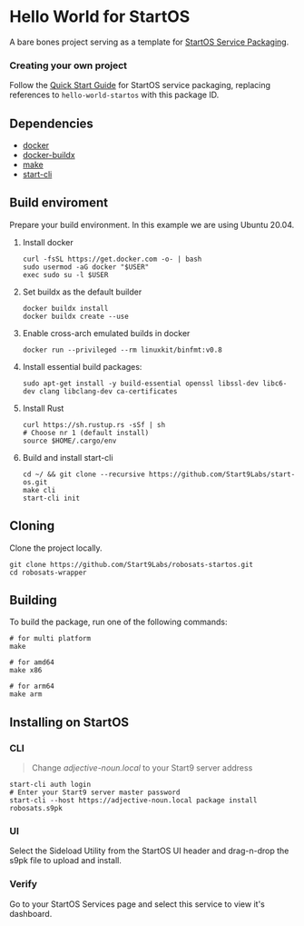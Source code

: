 # Hello World for StartOS

A bare bones project serving as a template for [StartOS Service Packaging](https://docs.star9.com/packaging-guide).

### Creating your own project

Follow the [Quick Start Guide](https://docs.star9.com/packaging-guide/quick-start/) for StartOS service packaging, replacing references to `hello-world-startos` with this package ID.

## Dependencies
- [docker](https://docs.docker.com/get-docker)
- [docker-buildx](https://docs.docker.com/buildx/working-with-buildx/)
- [make](https://www.gnu.org/software/make/)
- [start-cli](https://github.com/Start9Labs/start-os/)

## Build enviroment
Prepare your build environment. In this example we are using Ubuntu 20.04.

1. Install docker
    ```
    curl -fsSL https://get.docker.com -o- | bash
    sudo usermod -aG docker "$USER"
    exec sudo su -l $USER
    ```
1. Set buildx as the default builder
    ```
    docker buildx install
    docker buildx create --use
    ```
1. Enable cross-arch emulated builds in docker
    ```
    docker run --privileged --rm linuxkit/binfmt:v0.8
    ```
1. Install essential build packages:
    ```
    sudo apt-get install -y build-essential openssl libssl-dev libc6-dev clang libclang-dev ca-certificates
    ```
1. Install Rust
    ```
    curl https://sh.rustup.rs -sSf | sh
    # Choose nr 1 (default install)
    source $HOME/.cargo/env
    ```
1. Build and install start-cli
    ```
    cd ~/ && git clone --recursive https://github.com/Start9Labs/start-os.git
    make cli
    start-cli init
    ```

## Cloning
Clone the project locally. 

```
git clone https://github.com/Start9Labs/robosats-startos.git
cd robosats-wrapper
```

## Building
To build the package, run one of the following commands:

```
# for multi platform
make
```
```
# for amd64
make x86
```
```
# for arm64
make arm
```

## Installing on StartOS

### CLI

> Change *adjective-noun.local* to your Start9 server address

```
start-cli auth login
# Enter your Start9 server master password
start-cli --host https://adjective-noun.local package install robosats.s9pk
```

### UI

Select the Sideload Utility from the StartOS UI header and drag-n-drop the s9pk file to upload and install.

### Verify

Go to your StartOS Services page and select this service to view it's dashboard.